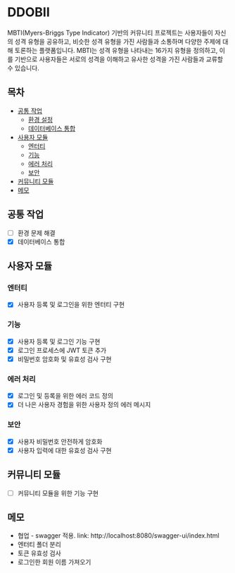 # DDOBII

MBTI(Myers-Briggs Type Indicator) 기반의 커뮤니티 프로젝트는 사용자들이 자신의 성격 유형을 공유하고, 비슷한 성격 유형을 가진 사람들과 소통하며 다양한 주제에 대해 토론하는 플랫폼입니다. MBTI는 성격 유형을 나타내는 16가지 유형을 정의하고, 이를 기반으로 사용자들은 서로의 성격을 이해하고 유사한 성격을 가진 사람들과 교류할 수 있습니다.

## 목차

- [공통 작업](#공통-작업)
  - [환경 설정](#환경-설정)
  - [데이터베이스 통합](#데이터베이스-통합)
- [사용자 모듈](#사용자-모듈)
  - [엔터티](#엔터티)
  - [기능](#기능)
  - [에러 처리](#에러-처리)
  - [보안](#보안)
- [커뮤니티 모듈](#커뮤니티-모듈)
- [메모](#메모)

## 공통 작업

- [ ] 환경 문제 해결
- [x] 데이터베이스 통합

## 사용자 모듈

### 엔터티

- [x] 사용자 등록 및 로그인을 위한 엔터티 구현

### 기능

- [x] 사용자 등록 및 로그인 기능 구현
- [x] 로그인 프로세스에 JWT 토큰 추가
- [x] 비밀번호 암호화 및 유효성 검사 구현

### 에러 처리

- [x] 로그인 및 등록을 위한 에러 코드 정의
- [x] 더 나은 사용자 경험을 위한 사용자 정의 에러 메시지

### 보안

- [x] 사용자 비밀번호 안전하게 암호화
- [x] 사용자 입력에 대한 유효성 검사 구현

## 커뮤니티 모듈

- [ ] 커뮤니티 모듈을 위한 기능 구현

## 메모

- 협업 - swagger 적용. link: http://localhost:8080/swagger-ui/index.html
- 엔터티 폴더 분리
- 토큰 유효성 검사
- 로그인한 회원 이름 가져오기


